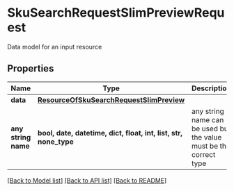 # SkuSearchRequestSlimPreviewRequest

Data model for an input resource

## Properties
Name | Type | Description | Notes
------------ | ------------- | ------------- | -------------
**data** | [**ResourceOfSkuSearchRequestSlimPreview**](ResourceOfSkuSearchRequestSlimPreview.md) |  | [optional] 
**any string name** | **bool, date, datetime, dict, float, int, list, str, none_type** | any string name can be used but the value must be the correct type | [optional]

[[Back to Model list]](../README.md#documentation-for-models) [[Back to API list]](../README.md#documentation-for-api-endpoints) [[Back to README]](../README.md)


